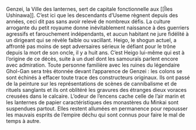 Genzei, la Ville des lanternes, sert de capitale fonctionnelle aux [[Îles Ushinawa]].
C’est ici que les descendants d’Useme règnent depuis des années, ceci dit pas sans avoir relevé de nombreux défis. La culture arrogante du petit royaume donne inévitablement naissance à des guerriers agressifs et farouchement indépendants, et aucun habitant ne jure fidélité à un dirigeant qui se révèle faible ou vacillant. Heigo, le shogun actuel, a affronté pas moins de sept adversaires sérieux le défiant pour le trône depuis la mort de son oncle, il y a huit ans. C’est Heigo lui-même qui est à l’origine de ce décès, suite à un duel dont les samouraïs parlent encore avec admiration. Toute personne familière avec les ruines du légendaire Ghol-Gan sera très étonnée devant l’apparence de Genzei : les colons se sont échinés à effacer toute trace des constructeurs originaux. Ils ont passé de la peinture sur les représentations de scènes de cannibalisme et de rituels sanglants et ils ont oblitéré les gravures des étranges dieux voraces creusées dans le calcaire. L’odeur de l’encens cache celle de l’air marin et les lanternes de papier caractéristiques des monastères du Minkai sont suspendues partout. Elles restent allumées en permanence pour repousser les mauvais esprits de l’empire déchu qui sont connus pour faire le mal de temps à autre.
